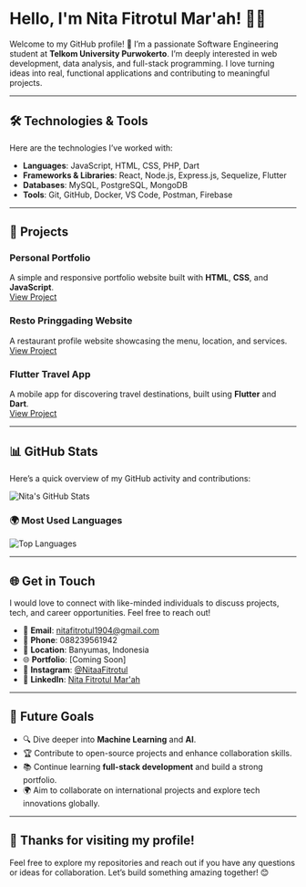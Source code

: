 # Hello, I'm Nita Fitrotul Mar'ah! 👩‍💻

Welcome to my GitHub profile! 🎉 I’m a passionate Software Engineering student at **Telkom University Purwokerto**. I’m deeply interested in web development, data analysis, and full-stack programming. I love turning ideas into real, functional applications and contributing to meaningful projects.

---

## 🛠️ **Technologies & Tools**
Here are the technologies I’ve worked with:

- **Languages**: JavaScript, HTML, CSS, PHP, Dart  
- **Frameworks & Libraries**: React, Node.js, Express.js, Sequelize, Flutter  
- **Databases**: MySQL, PostgreSQL, MongoDB  
- **Tools**: Git, GitHub, Docker, VS Code, Postman, Firebase

---

## 🚀 **Projects**
### **Personal Portfolio**  
A simple and responsive portfolio website built with **HTML**, **CSS**, and **JavaScript**.  
[View Project](https://github.com/Nitaa1904/personal-website)

### **Resto Pringgading Website**  
A restaurant profile website showcasing the menu, location, and services.  
[View Project](https://github.com/Nitaa1904/resto-pringgading)

### **Flutter Travel App**  
A mobile app for discovering travel destinations, built using **Flutter** and **Dart**.  
[View Project](https://github.com/Nitaa1904/flutter-travel-app)


---

## 📊 **GitHub Stats**
Here’s a quick overview of my GitHub activity and contributions:

![Nita's GitHub Stats](https://github-readme-stats.vercel.app/api?username=Nitaa1904&show_icons=true&theme=radical)

### 🌍 **Most Used Languages**
![Top Languages](https://github-readme-stats.vercel.app/api/top-langs/?username=Nitaa1904&layout=compact&theme=radical)

---

## 🌐 **Get in Touch**
I would love to connect with like-minded individuals to discuss projects, tech, and career opportunities. Feel free to reach out!

- 📧 **Email**: [nitafitrotul1904@gmail.com](mailto:nitafitrotul1904@gmail.com)  
- 📱 **Phone**: 088239561942  
- 📍 **Location**: Banyumas, Indonesia  
- 🌐 **Portfolio**: [Coming Soon]  
- 📸 **Instagram**: [@NitaaFitrotul](https://www.instagram.com/nfm_194/) 
- 💼 **LinkedIn**: [Nita Fitrotul Mar'ah](https://www.linkedin.com/in/nitafitrotul/)

---

## 🚀 **Future Goals**
- 🔍 Dive deeper into **Machine Learning** and **AI**.
- 🏆 Contribute to open-source projects and enhance collaboration skills.
- 📚 Continue learning **full-stack development** and build a strong portfolio.
- 🌍 Aim to collaborate on international projects and explore tech innovations globally.

---

## 🎉 **Thanks for visiting my profile!**  
Feel free to explore my repositories and reach out if you have any questions or ideas for collaboration. Let’s build something amazing together! 😊  
